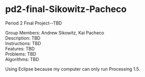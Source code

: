 pd2-final-Sikowitz-Pacheco
==========================

Period 2 Final Project--TBD

Group Members: Andrew Sikowitz, Kai Pacheco<br>
Description: TBD<br>
Instructions: TBD<br>
Features: TBD<br>
Problems: TBD<br>
Algorithms: TBD<br>

Using Eclipse because my computer can only run Processing 1.5.